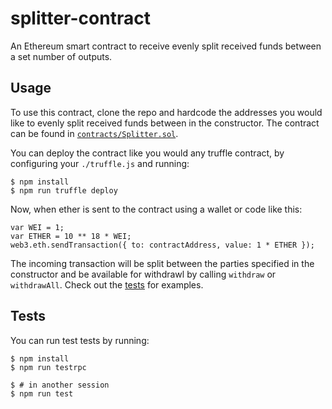 splitter-contract
=================

An Ethereum smart contract to receive evenly split received funds between a set
number of outputs.

Usage
-----
To use this contract, clone the repo and hardcode the addresses you would like
to evenly split received funds between in the constructor. The contract can be
found in [`contracts/Splitter.sol`][contract].

You can deploy the contract like you would any truffle contract, by configuring
your `./truffle.js` and running:

    $ npm install
    $ npm run truffle deploy

Now, when ether is sent to the contract using a wallet or code like this:

    var WEI = 1;
    var ETHER = 10 ** 18 * WEI;
    web3.eth.sendTransaction({ to: contractAddress, value: 1 * ETHER });

The incoming transaction will be split between the parties specified in the
constructor and be available for withdrawl by calling `withdraw` or
`withdrawAll`. Check out the [tests] for examples.

Tests
-----
You can run test tests by running:

    $ npm install
    $ npm run testrpc

    $ # in another session
    $ npm run test

[contract]: contracts/Splitter.sol
[tests]: test/splitter.js

